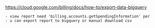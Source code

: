 https://cloud.google.com/billing/docs/how-to/export-data-bigquery

    - view report need 'billing.accounts.getSpendingInformation' per
    - u can export report to bigquery or manual download csv

